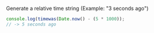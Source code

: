 Generate a relative time string (Example: "3 seconds ago")

```js
console.log(timewas(Date.now() - (5 * 1000));
// -> 5 seconds ago
```